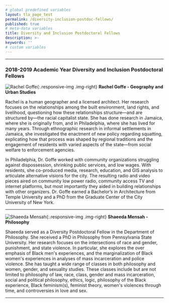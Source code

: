 ```yaml
---
# global predefined variables
layout: tla_page_test
permalink: /diversity-inclusion-postdoc-fellows/
published: true
# meta-data variables
title: Diversity and Inclusion Postdoctoral Fellows
description: >-
keywords: ''
# custom variables
---
```

___

### 2018-2019 Academic Year Diversity and Inclusion Postdoctoral Fellows    


![Rachel Goffe]({{site.baseurl}}/media/rgoffeALMA.jpg){:.responsive-img .img-right}
**Rachel Goffe - Geography and Urban Studies**<br>

Rachel is a human geographer and a licensed architect. Her research focuses on the relationships among the built environment, land rights, and livelihood, questioning how these relationships structure—and are structured by—the racial capitalist state. She has done research in Jamaica, where she is originally from, and in Philadelphia, where she has lived for many years. Through ethnographic research in informal settlements in Jamaica, she investigated the enactment of new policy regarding squatting, explicating how that process was shaped by regional traditions and the engagement of residents with varied aspects of the state—from social welfare to enforcement agencies. 

In Philadelphia, Dr. Goffe worked with community organizations struggling against dispossession, shrinking public services, and low wages. With residents, she co-produced media, research, education, and GIS analysis to articulate alternative visions for the city. The resulting radio and video pieces aired on community low power radio, community access TV and internet platforms, but most importantly they aided in building relationships with other organizers. Dr. Goffe earned a Bachelor’s in Architecture from Temple University and a PhD from the Graduate Center of the City University of New York.

___

![Shaeeda Mensah]({{site.baseurl}}/media/shaheeda.jpg){:.responsive-img .img-right}
**Shaeeda Mensah - Philosophy**<br>

Shaeeda served as a Diversity Postdoctoral Fellow in the Department of Philosophy. She received a PhD in Philosophy from Pennsylvania State University. Her research focuses on the intersections of race and gender, punishment, and state violence. In particular, she explores the over emphasis of Black men's experiences, and the marginalization of Black women's experiences in analyses of mass incarceration and police violence. She has taught a wide range of classes in both philosophy and women, gender, and sexuality studies. These classes include but are not limited to philosophy of law, race, class, gender and mass incarceration, social and political philosophy, ethics, logic, philosophy of the Black experience, Black feminism(s), feminist theory, women's violences through time, and controversies in love and sex.

___
